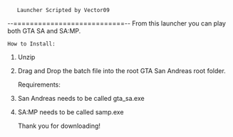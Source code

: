 
       Launcher Scripted by Vector09
 --===========================--
    From this launcher you can play both GTA SA
and SA:MP.

    How to Install:
1. Unzip
2. Drag and Drop the batch file into the root <i></i>GTA San Andreas root folder.


    Requirements:
1. San Andreas needs to be called <b></b>gta_sa.exe
2. SA:MP needs to be called <b></b>samp.exe

    <i></i><b></b>Thank you for downloading!
